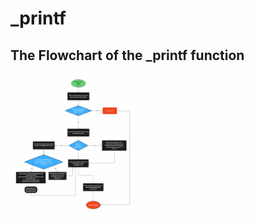 # _printf

## The Flowchart of the _printf function

<img src="images/Flow_printf.png" width="200"/>